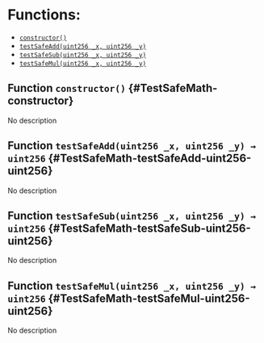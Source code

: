 

# Functions:
- [`constructor()`](#TestSafeMath-constructor)
- [`testSafeAdd(uint256 _x, uint256 _y)`](#TestSafeMath-testSafeAdd-uint256-uint256)
- [`testSafeSub(uint256 _x, uint256 _y)`](#TestSafeMath-testSafeSub-uint256-uint256)
- [`testSafeMul(uint256 _x, uint256 _y)`](#TestSafeMath-testSafeMul-uint256-uint256)


## Function `constructor()` {#TestSafeMath-constructor}
No description
## Function `testSafeAdd(uint256 _x, uint256 _y) → uint256` {#TestSafeMath-testSafeAdd-uint256-uint256}
No description
## Function `testSafeSub(uint256 _x, uint256 _y) → uint256` {#TestSafeMath-testSafeSub-uint256-uint256}
No description
## Function `testSafeMul(uint256 _x, uint256 _y) → uint256` {#TestSafeMath-testSafeMul-uint256-uint256}
No description

